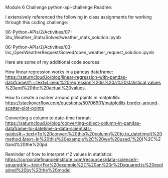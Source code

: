 Module 6 Challenge python-api-challenge Readme:

I extensively referenced the following in class assignments for working through this coding challenge: 

06-Python-APIs/2/Activities/07-Stu_Weather_Stats/Solved/weather_stats_solution.ipynb

06-Python-APIs/2/Activities/03-Ins_OpenWeatherRequest/Solved/open_weather_request_solution.ipynb

Here are some of my additional code sources:

How linear regression works in a pandas dataframe: https://saturncloud.io/blog/linear-regression-with-pandas-dataframe/#:~:text=Linear%20regression%20is%20a%20statistical,values%20and%20the%20actual%20values.

How to create a marker around plot points in matplotlib: https://stackoverflow.com/questions/50706901/matplotlib-border-around-scatter-plot-points

Converting a column to date-time format: https://saturncloud.io/blog/converting-object-column-in-pandas-dataframe-to-datetime-a-data-scientists-guide/#:~:text=To%20convert%20this%20column%20to,to_datetime()%20method.&text=In%20this%20example%2C%20we%20used,'%20)%2C%20and%20the%20pd.

Reminder of how to interpret r^2 values in statistics: https://corporatefinanceinstitute.com/resources/data-science/r-squared/#:~:text=For%20example%2C%20an%20r%2Dsquared,is%20explained%20by%20the%20model.
